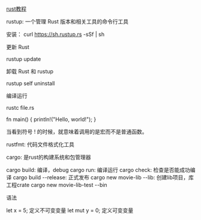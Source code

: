[rust教程](https://kaisery.github.io/trpl-zh-cn/ch01-01-installation.html)



rustup: 一个管理 Rust 版本和相关工具的命令行工具

安装： curl https://sh.rustup.rs -sSf | sh


更新 Rust

rustup update

卸载 Rust 和 rustup

rustup self uninstall


编译运行

rustc file.rs


fn main() {
    println!("Hello, world!");
}

当看到符号 ! 的时候，就意味着调用的是宏而不是普通函数。

rustfmt: 代码文件格式化工具

cargo: 是rust的构建系统和包管理器

cargo build: 编译，debug
cargo run: 编译运行
cargo check: 检查是否能成功编译
cargo build --release: 正式发布
cargo new movie-lib --lib: 创建lib项目，库工程crate
cargo new movie-lib-test --bin

语法

let x = 5; 定义不可变变量
let mut y = 0; 定义可变变量














